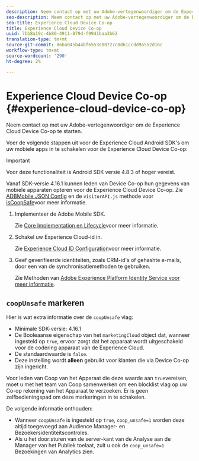 ```yaml
---
description: Neem contact op met uw Adobe-vertegenwoordiger om de Experience Cloud Device Co-op te starten.
seo-description: Neem contact op met uw Adobe-vertegenwoordiger om de Experience Cloud Device Co-op te starten.
seo-title: Experience Cloud Device Co-op
title: Experience Cloud Device Co-op
uuid: 7bb8a19c-4b80-4911-879d-f9941baa3b62
translation-type: tm+mt
source-git-commit: 86ba045b44bf6553e80727c0d61ccdd9a552d16c
workflow-type: tm+mt
source-wordcount: '290'
ht-degree: 2%

---
```



# Experience Cloud Device Co-op {#experience-cloud-device-co-op}

Neem contact op met uw Adobe-vertegenwoordiger om de Experience Cloud Device Co-op te starten.

Voer de volgende stappen uit voor de Experience Cloud Android SDK&#39;s om uw mobiele apps in te schakelen voor de Experience Cloud Device Co-op:

>[!IMPORTANT]
>
>Voor deze functionaliteit is Android SDK versie 4.8.3 of hoger vereist.

Vanaf SDK-versie 4.16.1 kunnen leden van Device Co-op hun gegevens van mobiele apparaten opteren voor de Experience Cloud Device Co-op. Zie [ADBMobile JSON Config](/help/android/configuration/json-config/json-config.md) en de `visitorAPI.js` methode voor [isCoopSafe](https://docs.adobe.com/content/help/en/id-service/using/id-service-api/configurations/coopsafe.html)voor meer informatie.

1. Implementeer de Adobe Mobile SDK.

   Zie [Core Implementation en Lifecycle](/help/android/getting-started/dev-qs.md)voor meer informatie.
1. Schakel uw Experience Cloud-id in.

   Zie [Experience Cloud ID Configuration](/help/android/c-marketing-cloud/mcvid.md)voor meer informatie.
1. Geef geverifieerde identiteiten, zoals CRM-id&#39;s of gehashte e-mails, door een van de synchronisatiemethoden te gebruiken.

   Zie Methoden van [Adobe Experience Platform Identity Service voor meer informatie](/help/android/c-marketing-cloud/mc-methods.md).

## `coopUnsafe` markeren

Hier is wat extra informatie over de `coopUnsafe` vlag:

* Minimale SDK-versie: 4.16.1
* De Booleaanse eigenschap van het `marketingCloud` object dat, wanneer ingesteld op `true`, ervoor zorgt dat het apparaat wordt uitgeschakeld voor de codering apparaat van de Experience Cloud.
* De standaardwaarde is `false`.
* Deze instelling wordt **alleen** gebruikt voor klanten die via Device Co-op zijn ingericht.

Voor leden van Coop van het Apparaat die deze waarde aan `true`vereisen, moet u met het team van Coop samenwerken om een blocklist vlag op uw Co-op rekening van het Apparaat te verzoeken. Er is geen zelfbedieningspad om deze markeringen in te schakelen.

De volgende informatie onthouden:

* Wanneer `coopUnsafe` is ingesteld op `true`, `coop_unsafe=1` worden deze altijd toegevoegd aan Audience Manager- en Bezoekersidentiteitscontroles.
* Als u het door:sturen van de server-kant van de Analyse aan de Manager van het Publiek toelaat, zult u ook de `coop_unsafe=1` Bezoekingen van Analytics zien.